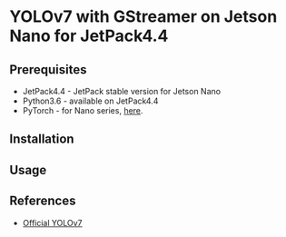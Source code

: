 # YOLOv7 with GStreamer on Jetson Nano for JetPack4.4

## Prerequisites

- JetPack4.4 - JetPack stable version for Jetson Nano
- Python3.6 - available on JetPack4.4
- PyTorch - for Nano series, [here](https://github.com/patharanordev/jetson-nano-gstreamer-yolov7/releases/tag/torch-jetson-nano).

## Installation

## Usage

## References

- [Official YOLOv7](https://github.com/WongKinYiu/yolov7)